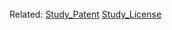 <br>
Related: <a href='Study_Patent.md'>Study_Patent</a> <a href='Study_License.md'>Study_License</a>